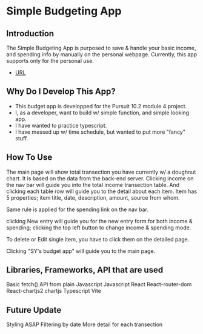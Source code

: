 # Simple Budgeting App

## Introduction

The Simple Budgeting App is purposed to save & handle your basic income, and spending info by manually on the personal webpage.
Currently, this app supports only for the personal use.

- [URL](https://main--genuine-melomakarona-6f33bc.netlify.app/)

## Why Do I Develop This App?

- This budget app is developped for the Pursuit 10.2 module 4 project.
- I, as a developer, want to build w/ simple function, and simple looking app.
- I have wanted to practice typescript.
- I have messed up w/ time schedule, but wanted to put more "fancy" stuff.

## How To Use

The main page will show total transection you have currently w/ a doughnut chart. It is based on the data from the back-end server.
Clicking income on the nav bar will guide you into the total income transection table. And clicking each table row will guide you to the detail about each item.
Item has 5 properties; item title, date, description, amount, source from whom.

Same rule is applied for the spending link on the nav bar.

clicking New entry will guide you for the new entry form for both income & spending; clicking the top left button to change income & spending mode.

To delete or Edit single item, you have to click them on the detailed page.

Clicking "SY's budget app" will guide you to the main page.

## Libraries, Frameworks, API that are used

Basic fetch() API from plain Javascript
Javascript
React
React-router-dom
React-chartjs2
chartjs
Typescript
Vite

## Future Update

Styling ASAP
Filtering by date
More detail for each transection